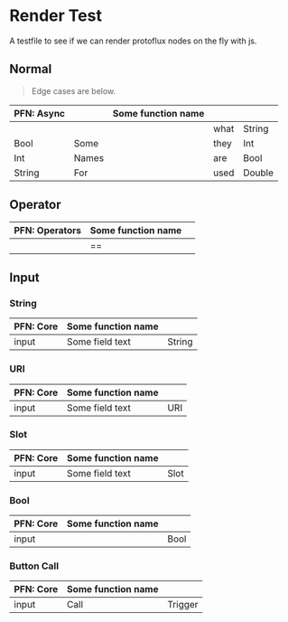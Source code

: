 # Render Test

A testfile to see if we can render protoflux nodes on the fly with js.

## Normal

> Edge cases are below.

| PFN: Async |       | Some function name |      |        |
|------------|-------|--------------------|------|--------|
|            |       |                    | what | String |
| Bool       | Some  |                    | they | Int    |
| Int        | Names |                    | are  | Bool   |
| String     | For   |                    | used | Double |

## Operator

| PFN: Operators | Some function name |   |
|----------------|--------------------|---|
|                | ==                 |   |

## Input

### String

| PFN: Core | Some function name |        |
|-----------|--------------------|--------|
| input     | Some field text    | String |

### URI

| PFN: Core | Some function name |        |
|-----------|--------------------|--------|
| input     | Some field text    | URI    |

### Slot

| PFN: Core | Some function name |        |
|-----------|--------------------|--------|
| input     | Some field text    | Slot   |

### Bool

| PFN: Core | Some function name |      |
|-----------|--------------------|------|
| input     |                    | Bool |

### Button Call

| PFN: Core | Some function name |         |
|-----------|--------------------|---------|
| input     | Call               | Trigger |

